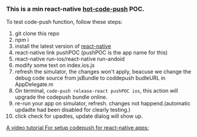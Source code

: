 ### This is a min react-native [hot-code-push](https://github.com/Microsoft/react-native-code-push) POC.
To test code-push function, follow these steps:
1. git clone this repo
2. npm i
3. install the latest version of [react-native](https://facebook.github.io/react-native/)
4. react-native link pushPOC  (pushPOC is the app name for this)
5. react-native run-ios/react-native run-andoid
6. modify some text on index.ios.js
7. refresh the simulator, the changes won't apply, beacuse we change the debug code source from jsBundle to coddepush budleURL in AppDelegate.m
8. On terminal,  `code-push release-react pushPOC ios`, this action will upgrade the codepush bundle online. 
9. re-run your app on simulator, refresh. changes not happend.(automatic updadte had been disabled for clearly testing.)
10. click check for upadtes, update dialog will show up.

[A video tutorial For setup codepush for react-native apps:](https://www.youtube.com/watch?v=f6I9y7V-Ibk)